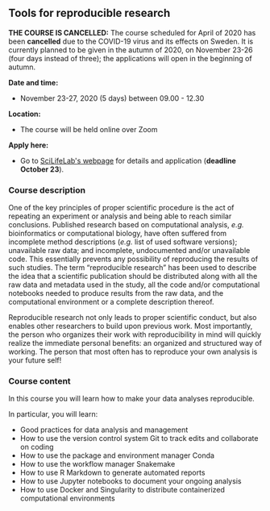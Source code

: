 <h2> Tools for reproducible research </h2>

**THE COURSE IS CANCELLED:**
The course scheduled for April of 2020 has been **cancelled** due to the
COVID-19 virus and its effects on Sweden. It is currently planned to be given
in the autumn of 2020, on November 23-26 (four days instead of three); the
applications will open in the beginning of autumn.

**Date and time:**  
- November 23-27, 2020 (5 days) between 09.00 - 12.30

**Location:**  
- The course will be held online over Zoom

**Apply here:**  
- Go to [SciLifeLab's webpage](
https://www.scilifelab.se/events/tools-for-reproducible-research-5/) for
details and application (**deadline October 23**).

<h3> Course description </h3>

One of the key principles of proper scientific procedure is the act of
repeating an experiment or analysis and being able to reach similar
conclusions. Published research based on computational analysis, *e.g.*
bioinformatics or computational biology, have often suffered from incomplete
method descriptions (*e.g.* list of used software versions); unavailable raw
data; and incomplete, undocumented and/or unavailable code. This essentially
prevents any possibility of reproducing the results of such studies. The term
“reproducible research” has been used to describe the idea that a scientific
publication should be distributed along with all the raw data and metadata used
in the study, all the code and/or computational notebooks needed to produce
results from the raw data, and the computational environment or a complete
description thereof.

Reproducible research not only leads to proper scientific conduct, but also
enables other researchers to build upon previous work. Most importantly, the
person who organizes their work with reproducibility in mind will quickly
realize the immediate personal benefits: an organized and structured way of
working. The person that most often has to reproduce your own analysis is your
future self!

<h3> Course content </h3>

In this course you will learn how to make your data analyses reproducible.

In particular, you will learn:

* Good practices for data analysis and management
* How to use the version control system Git to track edits and collaborate on
  coding
* How to use the package and environment manager Conda
* How to use the workflow manager Snakemake
* How to use R Markdown to generate automated reports
* How to use Jupyter notebooks to document your ongoing analysis
* How to use Docker and Singularity to distribute containerized computational
  environments
